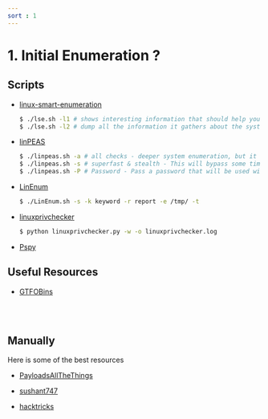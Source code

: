 ```yaml
---
sort : 1
---
```


# 1. Initial Enumeration ?
 
## Scripts

* [linux-smart-enumeration](https://github.com/diego-treitos/linux-smart-enumeration)
	```bash
	$ ./lse.sh -l1 # shows interesting information that should help you to privesc
	$ ./lse.sh -l2 # dump all the information it gathers about the system
	```
* [linPEAS](https://github.com/carlospolop/PEASS-ng/tree/master/linPEAS)
	```bash
	$ ./linpeas.sh -a # all checks - deeper system enumeration, but it takes longer to complete.
	$ ./linpeas.sh -s # superfast & stealth - This will bypass some time consuming checks. In stealth mode Nothing will be written to the disk.
	$ ./linpeas.sh -P # Password - Pass a password that will be used with sudo -l and bruteforcing other users
	```
* [LinEnum](https://github.com/rebootuser/LinEnum)
	```bash
	$ ./LinEnum.sh -s -k keyword -r report -e /tmp/ -t
	```
* [linuxprivchecker](https://github.com/sleventyeleven/linuxprivchecker)
	```bash
	$ python linuxprivchecker.py -w -o linuxprivchecker.log
	```
* [Pspy](https://github.com/DominicBreuker/pspy)


## Useful Resources

* [GTFOBins](https://gtfobins.github.io/)

<br><br>

## Manually

Here is some of the best resources

* [PayloadsAllTheThings](https://github.com/swisskyrepo/PayloadsAllTheThings/blob/master/Methodology%20and%20Resources/Linux%20-%20Privilege%20Escalation.md)

* [sushant747](https://sushant747.gitbooks.io/total-oscp-guide/content/privilege_escalation_-_linux.html)

* [hacktricks](https://book.hacktricks.xyz/linux-hardening/linux-privilege-escalation-checklist)